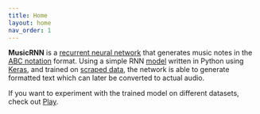 ```yaml
---
title: Home
layout: home
nav_order: 1
---
```


**MusicRNN** is a [recurrent neural network][RNN] that generates music notes in the [ABC notation] format.
Using a simple RNN [model](model) written in Python using [Keras], and trained on [scraped data](data), the network is able to generate formatted text which can later be converted to actual audio.

If you want to experiment with the trained model on different datasets, check out [Play](play).


[RNN]: https://en.wikipedia.org/wiki/Recurrent_neural_network
[ABC notation]: https://en.wikipedia.org/wiki/ABC_notation
[Keras]: https://keras.io/

